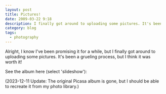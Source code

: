 ```yaml
---
layout: post
title: Pictures!
date: 2009-03-22 9:18
description: I finally got around to uploading some pictures. It's been a grueling process, but I think it was worth it!
category: blog
tags:
  - photography
---
```

Alright, I know I've been promising it for a while, but I finally got around to uploading some pictures. It's been a grueling process, but I think it was worth it!  
  
See the album here (select 'slideshow'):

(2023-12-11 Update: The original Picasa album is gone, but I should be able to recreate it from my photo library.)